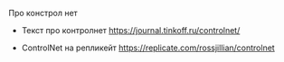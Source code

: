 Про констрол нет

- Текст про контролнет 
  https://journal.tinkoff.ru/controlnet/

- ControlNet на репликейт
  https://replicate.com/rossjillian/controlnet